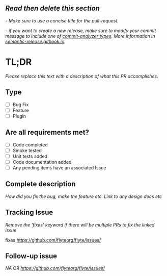 ## _Read then delete this section_

_- Make sure to use a concise title for the pull-request._

_- if you want to create a new release, make sure to modify your commit message to include one
of [commit-analyzer types](https://github.com/semantic-release/commit-analyzer#rules-matching).
More information in [semantic-release.gitbook.io](https://semantic-release.gitbook.io/semantic-release/#commit-message-format)._

# TL;DR
_Please replace this text with a description of what this PR accomplishes._

## Type
 - [ ] Bug Fix
 - [ ] Feature
 - [ ] Plugin

## Are all requirements met?

 - [ ] Code completed
 - [ ] Smoke tested
 - [ ] Unit tests added
 - [ ] Code documentation added
 - [ ] Any pending items have an associated Issue

## Complete description
 _How did you fix the bug, make the feature etc. Link to any design docs etc_

## Tracking Issue
_Remove the '*fixes*' keyword if there will be multiple PRs to fix the linked issue_

fixes https://github.com/flyteorg/flyte/issues/<number>

## Follow-up issue
_NA_
OR
_https://github.com/flyteorg/flyte/issues/<number>_
